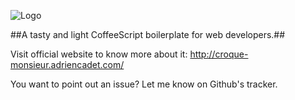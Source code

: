 ![Logo](http://croque-monsieur.adriencadet.com/assets/img/dark_logo.png)

##A tasty and light CoffeeScript boilerplate for web developers.##

Visit official website to know more about it: http://croque-monsieur.adriencadet.com/

You want to point out an issue? Let me know on Github's tracker.